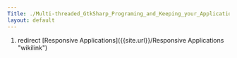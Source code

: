 ```yaml
---
Title: ./Multi-threaded_GtkSharp_Programing_and_Keeping_your_Application_Responsive
layout: default
---
```


1.  redirect [Responsive
    Applications]({{site.url}}/Responsive Applications "wikilink")
